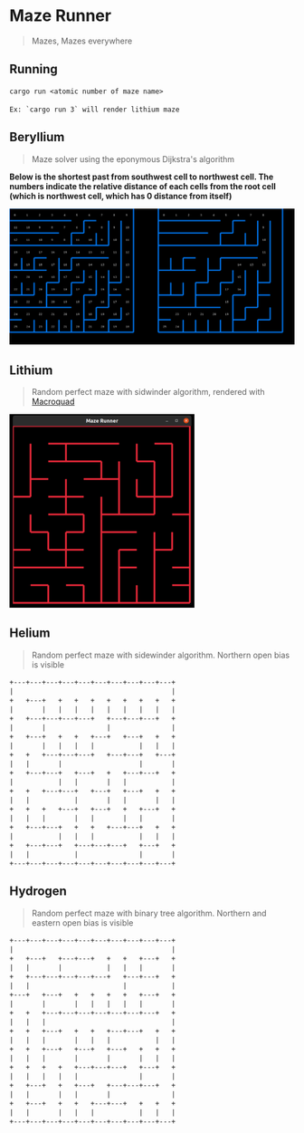 # Maze Runner

> Mazes, Mazes everywhere

## Running

```
cargo run <atomic number of maze name>

Ex: `cargo run 3` will render lithium maze
```

## Beryllium
> Maze solver using the eponymous Dijkstra's algorithm

**Below is the shortest past from southwest cell to northwest cell. The numbers indicate the relative distance of each cells from the root cell (which is northwest cell, which has 0 distance from itself)**

![Beryllium](mazes/beryllium.png?raw=true  "Beryllium")

## Lithium

> Random perfect maze with sidwinder algorithm, rendered with [Macroquad](https://macroquad.rs/) 

![lithium](mazes/lithium.png?raw=true  "lithium")

## Helium

> Random perfect maze with sidewinder algorithm. Northern open bias is visible 

```
+---+---+---+---+---+---+---+---+---+---+
|                                       |
+   +---+   +   +   +   +   +   +   +   +
|       |   |   |   |   |   |   |   |   |
+   +---+---+---+---+   +---+---+---+   +
|       |               |               |
+   +---+   +   +   +---+   +---+   +   +
|       |   |   |   |           |   |   |
+   +   +---+---+---+   +---+---+   +---+
|   |       |                   |       |
+   +---+---+   +---+   +   +---+---+   +
|           |   |       |   |           |
+   +   +---+---+   +---+   +---+   +   +
|   |           |       |   |       |   |
+   +   +   +---+   +---+   +   +---+   +
|   |   |       |   |       |   |       |
+   +---+---+   +   +   +---+---+   +   +
|           |   |   |           |   |   |
+   +---+---+   +---+---+---+   +---+   +
|   |           |               |       |
+---+---+---+---+---+---+---+---+---+---+
```


## Hydrogen

> Random perfect maze with binary tree algorithm. Northern and eastern open bias is visible 

```
+---+---+---+---+---+---+---+---+---+---+
|                                       |
+   +---+   +---+---+   +   +   +---+   +
|   |       |           |   |   |       |
+   +---+---+---+---+---+   +---+---+   +
|   |                       |           |
+---+   +---+   +   +   +   +   +---+   +
|       |       |   |   |   |   |       |
+   +   +---+---+---+---+---+---+---+   +
|   |   |                               |
+   +   +---+   +   +   +---+---+   +   +
|   |   |       |   |   |           |   |
+   +   +---+   +---+   +---+   +   +   +
|   |   |       |       |       |   |   |
+   +   +   +   +---+---+---+   +---+   +
|   |   |   |   |               |       |
+   +---+   +   +---+   +---+---+---+   +
|   |       |   |       |               |
+   +---+   +   +   +---+---+   +   +   +
|   |       |   |   |           |   |   |
+---+---+---+---+---+---+---+---+---+---+
```